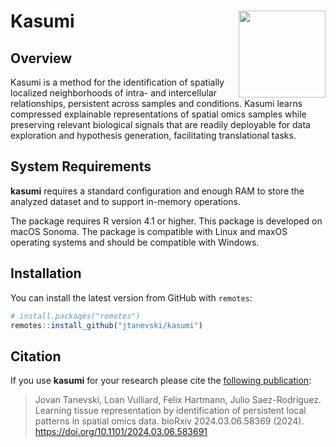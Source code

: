 # Kasumi <img src="https://www.dropbox.com/scl/fi/gpnvjqsumo5nxeo0kzfmz/kasumi_badge.png?rlkey=6gda70ivmy5biml7qnaujx1ai&raw=1" align="right" height = "139">

<!-- badges: start -->
<!-- badges: end -->

## Overview

Kasumi is a method for the identification of spatially localized  neighborhoods of intra- and intercellular relationships, persistent across  samples and conditions. Kasumi learns compressed explainable representations of spatial omics samples while preserving relevant biological signals that are readily deployable for data exploration and hypothesis generation, facilitating translational tasks.

## System Requirements

**kasumi** requires a standard configuration and enough RAM to store the analyzed dataset and to support in-memory operations.

The package requires R version 4.1 or higher. This package is developed on macOS Sonoma. The package is compatible with Linux and maxOS operating systems and  should be compatible with Windows.

## Installation

You can install the latest version from GitHub with `remotes`:

```r
# install.packages("remotes")
remotes::install_github("jtanevski/kasumi")
```

## Citation
If you use **kasumi** for your research please cite the [following publication](https://doi.org/10.1101/2024.03.06.583691): 

> Jovan Tanevski, Loan Vulliard, Felix Hartmann, Julio Saez-Rodriguez. Learning tissue representation by identification of persistent local patterns in spatial omics data. bioRxiv 2024.03.06.58369 (2024). https://doi.org/10.1101/2024.03.06.583691

